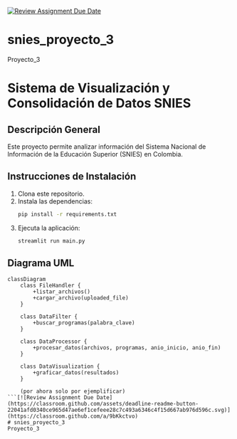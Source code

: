 [![Review Assignment Due Date](https://classroom.github.com/assets/deadline-readme-button-22041afd0340ce965d47ae6ef1cefeee28c7c493a6346c4f15d667ab976d596c.svg)](https://classroom.github.com/a/9bKkctvo)
# snies_proyecto_3
Proyecto_3

# Sistema de Visualización y Consolidación de Datos SNIES

## Descripción General
Este proyecto permite analizar información del Sistema Nacional de Información de la Educación Superior (SNIES) en Colombia.

## Instrucciones de Instalación

1. Clona este repositorio.
2. Instala las dependencias:
    ```bash
    pip install -r requirements.txt
    ```
3. Ejecuta la aplicación:
    ```bash
    streamlit run main.py
    ```

## Diagrama UML

```mermaid
classDiagram
    class FileHandler {
        +listar_archivos()
        +cargar_archivo(uploaded_file)
    }

    class DataFilter {
        +buscar_programas(palabra_clave)
    }

    class DataProcessor {
        +procesar_datos(archivos, programas, anio_inicio, anio_fin)
    }

    class DataVisualization {
        +graficar_datos(resultados)
    }

    (por ahora solo por ejemplificar)
```[![Review Assignment Due Date](https://classroom.github.com/assets/deadline-readme-button-22041afd0340ce965d47ae6ef1cefeee28c7c493a6346c4f15d667ab976d596c.svg)](https://classroom.github.com/a/9bKkctvo)
# snies_proyecto_3
Proyecto_3

